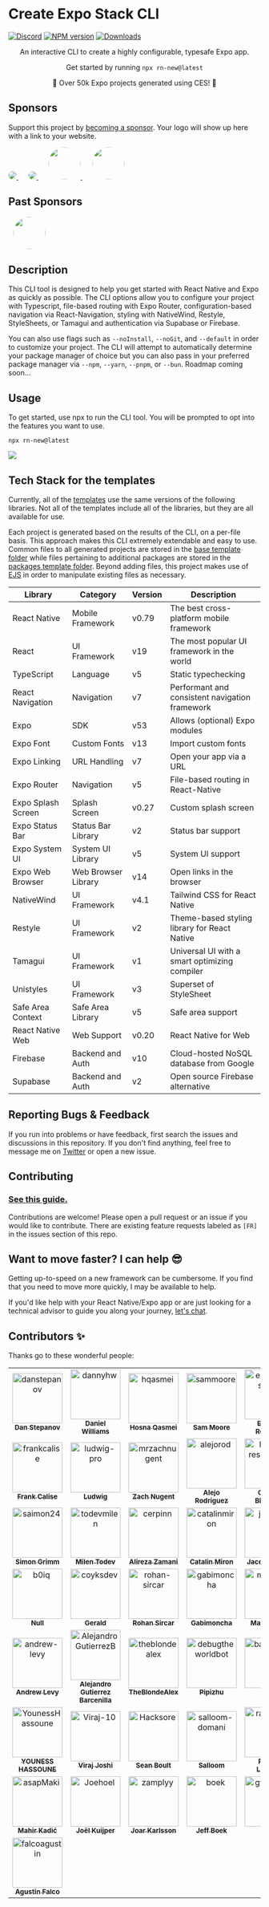# Create Expo Stack CLI

[![Discord](https://img.shields.io/discord/1173879003191459860?color=%235865F2&label=Discord&logo=discord&logoColor=%23fff)](https://expostack.dev/discord)
[![NPM version][npm-image]][npm-url]
[![Downloads][downloads-image]][npm-url]

<p align="center">
  An interactive CLI to create a highly configurable, typesafe Expo app.
</p>

<p align="center">
  Get started by running <code>npx rn-new@latest</code>

<p align="center">
  🎉 Over 50k Expo projects generated using CES! 🎉

## Sponsors

Support this project by <a href="https://github.com/sponsors/roninoss" target="_blank">becoming a sponsor</a>. Your logo will show up here with a link to your website.

<a href="https://galaxies.dev/" target="_blank" style="margin-top: 10px;margin-right: 10px; margin-bottom: 10px;" >
  <img src="https://expostack.dev/galaxies-logo.svg"  style="border-radius: 50%;">
</a>
<a href="https://expo.dev/" target="_blank" style="margin: 10px;">
  <img src="https://expostack.dev/expo-logo.svg"  style="border-radius: 50%;">
</a>
<a href="https://paradigmpost.com" target="_blank" style="margin: 10px;">
  <img src="https://expostack.dev/paradigmpost.png" height="64" width="64" style="border-radius: 50%;">
</a>
<a href="https://github.com/4ndrs" target="_blank" style="margin: 10px;">
  <img src="https://avatars.githubusercontent.com/u/31898900?v=4" height="64" width="64" style="border-radius: 50%;">
</a>

## Past Sponsors

<a href="https://github.com/derkweijers" target="_blank" style="margin: 10px;">
  <img src="https://avatars.githubusercontent.com/u/11644998?v=4" height="64" width="64" style="border-radius: 50%;">
</a>

## Description

This CLI tool is designed to help you get started with React Native and Expo as quickly as possible. The CLI options allow you to configure your project with Typescript, file-based routing with Expo Router, configuration-based navigation via React-Navigation, styling with NativeWind, Restyle, StyleSheets, or Tamagui and authentication via Supabase or Firebase.

You can also use flags such as `--noInstall`, `--noGit`, and `--default` in order to customize your project. The CLI will attempt to automatically determine your package manager of choice but you can also pass in your preferred package manager via `--npm`, `--yarn`, `--pnpm`, or `--bun`. Roadmap coming soon...

## Usage

To get started, use npx to run the CLI tool. You will be prompted to opt into the features you want to use.

`npx rn-new@latest`

<img src="https://github.com/roninoss/create-expo-stack/assets/5482800/e709dd66-cb9b-463c-91f9-b842bb80585c" />

## Tech Stack for the templates

Currently, all of the [templates](https://github.com/roninoss/create-expo-stack/tree/main/cli/src/templates) use the same versions of the following libraries. Not all of the templates include all of the libraries, but they are all available for use.

Each project is generated based on the results of the CLI, on a per-file basis. This approach makes this CLI extremely extendable and easy to use. Common files to all generated projects are stored in the [base template folder](https://github.com/roninoss/create-expo-stack/tree/main/cli/src/templates/base) while files pertaining to additional packages are stored in the [packages template folder](https://github.com/roninoss/create-expo-stack/tree/main/cli/src/templates/packages). Beyond adding files, this project makes use of [EJS](https://ejs.co/) in order to manipulate existing files as necessary.

| Library            | Category            | Version | Description                                    |
| ------------------ | ------------------- | ------- | ---------------------------------------------- |
| React Native       | Mobile Framework    | v0.79   | The best cross-platform mobile framework       |
| React              | UI Framework        | v19     | The most popular UI framework in the world     |
| TypeScript         | Language            | v5      | Static typechecking                            |
| React Navigation   | Navigation          | v7      | Performant and consistent navigation framework |
| Expo               | SDK                 | v53     | Allows (optional) Expo modules                 |
| Expo Font          | Custom Fonts        | v13     | Import custom fonts                            |
| Expo Linking       | URL Handling        | v7      | Open your app via a URL                        |
| Expo Router        | Navigation          | v5      | File-based routing in React-Native             |
| Expo Splash Screen | Splash Screen       | v0.27   | Custom splash screen                           |
| Expo Status Bar    | Status Bar Library  | v2      | Status bar support                             |
| Expo System UI     | System UI Library   | v5      | System UI support                              |
| Expo Web Browser   | Web Browser Library | v14     | Open links in the browser                      |
| NativeWind         | UI Framework        | v4.1    | Tailwind CSS for React Native                  |
| Restyle            | UI Framework        | v2      | Theme-based styling library for React Native   |
| Tamagui            | UI Framework        | v1      | Universal UI with a smart optimizing compiler  |
| Unistyles          | UI Framework        | v3      | Superset of StyleSheet                         |
| Safe Area Context  | Safe Area Library   | v5      | Safe area support                              |
| React Native Web   | Web Support         | v0.20   | React Native for Web                           |
| Firebase           | Backend and Auth    | v10     | Cloud-hosted NoSQL database from Google        |
| Supabase           | Backend and Auth    | v2      | Open source Firebase alternative               |

## Reporting Bugs & Feedback

If you run into problems or have feedback, first search the issues and discussions in this repository. If you don't find anything, feel free to message me on [Twitter](https://twitter.com/danstepanov) or open a new issue.

## Contributing

### [See this guide.](https://github.com/roninoss/create-expo-stack/blob/main/contributing.md)

Contributions are welcome! Please open a pull request or an issue if you would like to contribute. There are existing feature requests labeled as `[FR]` in the issues section of this repo.

## Want to move faster? I can help 😎

Getting up-to-speed on a new framework can be cumbersome. If you find that you need to move more quickly, I may be available to help.

If you'd like help with your React Native/Expo app or are just looking for a technical advisor to guide you along your journey, [let's chat](https://twitter.com/danstepanov).

## Contributors ✨

Thanks go to these wonderful people:

<!-- readme: contributors -start -->
<table>
<tr>
    <td align="center">
        <a href="https://github.com/danstepanov">
            <img src="https://avatars.githubusercontent.com/u/5482800?v=4" width="100;" alt="danstepanov"/>
            <br />
            <sub><b>Dan Stepanov</b></sub>
        </a>
    </td>
    <td align="center">
        <a href="https://github.com/dannyhw">
            <img src="https://avatars.githubusercontent.com/u/3481514?v=4" width="100;" alt="dannyhw"/>
            <br />
            <sub><b>Daniel Williams</b></sub>
        </a>
    </td>
    <td align="center">
        <a href="https://github.com/hqasmei">
            <img src="https://avatars.githubusercontent.com/u/39573679?v=4" width="100;" alt="hqasmei"/>
            <br />
            <sub><b>Hosna Qasmei</b></sub>
        </a>
    </td>
    <td align="center">
        <a href="https://github.com/sammoore">
            <img src="https://avatars.githubusercontent.com/u/2035492?v=4" width="100;" alt="sammoore"/>
            <br />
            <sub><b>Sam Moore</b></sub>
        </a>
    </td>
    <td align="center">
        <a href="https://github.com/ernestoresende">
            <img src="https://avatars.githubusercontent.com/u/55156145?v=4" width="100;" alt="ernestoresende"/>
            <br />
            <sub><b>Ernesto Resende</b></sub>
        </a>
    </td>
    <td align="center">
        <a href="https://github.com/PickleNik">
            <img src="https://avatars.githubusercontent.com/u/31113245?v=4" width="100;" alt="PickleNik"/>
            <br />
            <sub><b>Null</b></sub>
        </a>
    </td></tr>
<tr>
    <td align="center">
        <a href="https://github.com/frankcalise">
            <img src="https://avatars.githubusercontent.com/u/374022?v=4" width="100;" alt="frankcalise"/>
            <br />
            <sub><b>Frank Calise</b></sub>
        </a>
    </td>
    <td align="center">
        <a href="https://github.com/ludwig-pro">
            <img src="https://avatars.githubusercontent.com/u/62896243?v=4" width="100;" alt="ludwig-pro"/>
            <br />
            <sub><b>Ludwig</b></sub>
        </a>
    </td>
    <td align="center">
        <a href="https://github.com/mrzachnugent">
            <img src="https://avatars.githubusercontent.com/u/63797719?v=4" width="100;" alt="mrzachnugent"/>
            <br />
            <sub><b>Zach Nugent</b></sub>
        </a>
    </td>
    <td align="center">
        <a href="https://github.com/alejorod">
            <img src="https://avatars.githubusercontent.com/u/6730160?v=4" width="100;" alt="alejorod"/>
            <br />
            <sub><b>Alejo Rodriguez</b></sub>
        </a>
    </td>
    <td align="center">
        <a href="https://github.com/kratos-respawned">
            <img src="https://avatars.githubusercontent.com/u/87561983?v=4" width="100;" alt="kratos-respawned"/>
            <br />
            <sub><b>Gaurav Bhandari</b></sub>
        </a>
    </td>
    <td align="center">
        <a href="https://github.com/finnbayer">
            <img src="https://avatars.githubusercontent.com/u/115630860?v=4" width="100;" alt="finnbayer"/>
            <br />
            <sub><b>Finn Bayer</b></sub>
        </a>
    </td></tr>
<tr>
    <td align="center">
        <a href="https://github.com/saimon24">
            <img src="https://avatars.githubusercontent.com/u/2514208?v=4" width="100;" alt="saimon24"/>
            <br />
            <sub><b>Simon Grimm</b></sub>
        </a>
    </td>
    <td align="center">
        <a href="https://github.com/todevmilen">
            <img src="https://avatars.githubusercontent.com/u/78319110?v=4" width="100;" alt="todevmilen"/>
            <br />
            <sub><b>Milen Todev</b></sub>
        </a>
    </td>
    <td align="center">
        <a href="https://github.com/cerpinn">
            <img src="https://avatars.githubusercontent.com/u/35243344?v=4" width="100;" alt="cerpinn"/>
            <br />
            <sub><b>Alireza Zamani</b></sub>
        </a>
    </td>
    <td align="center">
        <a href="https://github.com/catalinmiron">
            <img src="https://avatars.githubusercontent.com/u/2805320?v=4" width="100;" alt="catalinmiron"/>
            <br />
            <sub><b>Catalin Miron</b></sub>
        </a>
    </td>
    <td align="center">
        <a href="https://github.com/jpudysz">
            <img src="https://avatars.githubusercontent.com/u/9088288?v=4" width="100;" alt="jpudysz"/>
            <br />
            <sub><b>Jacek Pudysz</b></sub>
        </a>
    </td>
    <td align="center">
        <a href="https://github.com/Savinvadim1312">
            <img src="https://avatars.githubusercontent.com/u/16936043?v=4" width="100;" alt="Savinvadim1312"/>
            <br />
            <sub><b>Savin Vadim</b></sub>
        </a>
    </td></tr>
<tr>
    <td align="center">
        <a href="https://github.com/b0iq">
            <img src="https://avatars.githubusercontent.com/u/106549013?v=4" width="100;" alt="b0iq"/>
            <br />
            <sub><b>Null</b></sub>
        </a>
    </td>
    <td align="center">
        <a href="https://github.com/coyksdev">
            <img src="https://avatars.githubusercontent.com/u/19565694?v=4" width="100;" alt="coyksdev"/>
            <br />
            <sub><b>Gerald</b></sub>
        </a>
    </td>
    <td align="center">
        <a href="https://github.com/rohan-sircar">
            <img src="https://avatars.githubusercontent.com/u/47449547?v=4" width="100;" alt="rohan-sircar"/>
            <br />
            <sub><b>Rohan Sircar</b></sub>
        </a>
    </td>
    <td align="center">
        <a href="https://github.com/gabimoncha">
            <img src="https://avatars.githubusercontent.com/u/39256258?v=4" width="100;" alt="gabimoncha"/>
            <br />
            <sub><b>Gabimoncha</b></sub>
        </a>
    </td>
    <td align="center">
        <a href="https://github.com/mwarger">
            <img src="https://avatars.githubusercontent.com/u/686823?v=4" width="100;" alt="mwarger"/>
            <br />
            <sub><b>Mat Warger</b></sub>
        </a>
    </td>
    <td align="center">
        <a href="https://github.com/gialencar">
            <img src="https://avatars.githubusercontent.com/u/11895696?v=4" width="100;" alt="gialencar"/>
            <br />
            <sub><b>Gilson Alencar</b></sub>
        </a>
    </td></tr>
<tr>
    <td align="center">
        <a href="https://github.com/andrew-levy">
            <img src="https://avatars.githubusercontent.com/u/29075740?v=4" width="100;" alt="andrew-levy"/>
            <br />
            <sub><b>Andrew Levy</b></sub>
        </a>
    </td>
    <td align="center">
        <a href="https://github.com/AlejandroGutierrezB">
            <img src="https://avatars.githubusercontent.com/u/56408597?v=4" width="100;" alt="AlejandroGutierrezB"/>
            <br />
            <sub><b>Alejandro Gutierrez Barcenilla</b></sub>
        </a>
    </td>
    <td align="center">
        <a href="https://github.com/theblondealex">
            <img src="https://avatars.githubusercontent.com/u/65453441?v=4" width="100;" alt="theblondealex"/>
            <br />
            <sub><b>TheBlondeAlex</b></sub>
        </a>
    </td>
    <td align="center">
        <a href="https://github.com/debugtheworldbot">
            <img src="https://avatars.githubusercontent.com/u/62830430?v=4" width="100;" alt="debugtheworldbot"/>
            <br />
            <sub><b>Pipizhu</b></sub>
        </a>
    </td>
    <td align="center">
        <a href="https://github.com/bautistaaa">
            <img src="https://avatars.githubusercontent.com/u/3660667?v=4" width="100;" alt="bautistaaa"/>
            <br />
            <sub><b>Null</b></sub>
        </a>
    </td>
    <td align="center">
        <a href="https://github.com/abhishekmg">
            <img src="https://avatars.githubusercontent.com/u/34393560?v=4" width="100;" alt="abhishekmg"/>
            <br />
            <sub><b>Null</b></sub>
        </a>
    </td></tr>
<tr>
    <td align="center">
        <a href="https://github.com/YounessHassoune">
            <img src="https://avatars.githubusercontent.com/u/36106440?v=4" width="100;" alt="YounessHassoune"/>
            <br />
            <sub><b>YOUNESS HASSOUNE</b></sub>
        </a>
    </td>
    <td align="center">
        <a href="https://github.com/Viraj-10">
            <img src="https://avatars.githubusercontent.com/u/66306233?v=4" width="100;" alt="Viraj-10"/>
            <br />
            <sub><b>Viraj Joshi</b></sub>
        </a>
    </td>
    <td align="center">
        <a href="https://github.com/Hacksore">
            <img src="https://avatars.githubusercontent.com/u/996134?v=4" width="100;" alt="Hacksore"/>
            <br />
            <sub><b>Sean Boult</b></sub>
        </a>
    </td>
    <td align="center">
        <a href="https://github.com/salloom-domani">
            <img src="https://avatars.githubusercontent.com/u/76164955?v=4" width="100;" alt="salloom-domani"/>
            <br />
            <sub><b>Salloom</b></sub>
        </a>
    </td>
    <td align="center">
        <a href="https://github.com/ralacerda">
            <img src="https://avatars.githubusercontent.com/u/19380403?v=4" width="100;" alt="ralacerda"/>
            <br />
            <sub><b>Renato Lacerda</b></sub>
        </a>
    </td>
    <td align="center">
        <a href="https://github.com/imranbarbhuiya">
            <img src="https://avatars.githubusercontent.com/u/74945038?v=4" width="100;" alt="imranbarbhuiya"/>
            <br />
            <sub><b>Parbez</b></sub>
        </a>
    </td></tr>
<tr>
    <td align="center">
        <a href="https://github.com/asapMaki">
            <img src="https://avatars.githubusercontent.com/u/30200380?v=4" width="100;" alt="asapMaki"/>
            <br />
            <sub><b>Mahir Kadić</b></sub>
        </a>
    </td>
    <td align="center">
        <a href="https://github.com/Joehoel">
            <img src="https://avatars.githubusercontent.com/u/31251240?v=4" width="100;" alt="Joehoel"/>
            <br />
            <sub><b>Joël Kuijper</b></sub>
        </a>
    </td>
    <td align="center">
        <a href="https://github.com/zamplyy">
            <img src="https://avatars.githubusercontent.com/u/26258710?v=4" width="100;" alt="zamplyy"/>
            <br />
            <sub><b>Joar Karlsson</b></sub>
        </a>
    </td>
    <td align="center">
        <a href="https://github.com/boek">
            <img src="https://avatars.githubusercontent.com/u/1250545?v=4" width="100;" alt="boek"/>
            <br />
            <sub><b>Jeff Boek</b></sub>
        </a>
    </td>
    <td align="center">
        <a href="https://github.com/gwenoleR">
            <img src="https://avatars.githubusercontent.com/u/10418241?v=4" width="100;" alt="gwenoleR"/>
            <br />
            <sub><b>Null</b></sub>
        </a>
    </td>
    <td align="center">
        <a href="https://github.com/claudesortwell">
            <img src="https://avatars.githubusercontent.com/u/41422239?v=4" width="100;" alt="claudesortwell"/>
            <br />
            <sub><b>Claude</b></sub>
        </a>
    </td></tr>
<tr>
    <td align="center">
        <a href="https://github.com/falcoagustin">
            <img src="https://avatars.githubusercontent.com/u/15353019?v=4" width="100;" alt="falcoagustin"/>
            <br />
            <sub><b>Agustin Falco</b></sub>
        </a>
    </td></tr>
</table>
<!-- readme: contributors -end -->

[downloads-image]: https://img.shields.io/npm/dm/create-expo-stack?color=364fc7&logoColor=364fc7
[npm-url]: https://www.npmjs.com/package/create-expo-stack
[npm-image]: https://img.shields.io/npm/v/create-expo-stack?color=0b7285&logoColor=0b7285
